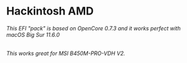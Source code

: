# Hackintosh AMD

###### This EFI "pack" is based on OpenCore 0.7.3 and it works perfect with macOS Big Sur 11.6.0
###### This works great for MSI B450M-PRO-VDH V2.
